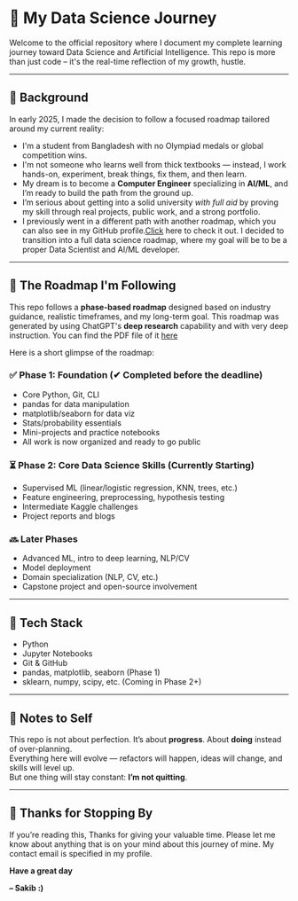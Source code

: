 # 🚀 My Data Science Journey

Welcome to the official repository where I document my complete learning journey toward Data Science and Artificial Intelligence. This repo is more than just code – it's the real-time reflection of my growth, hustle.

---

## 📜 Background

In early 2025, I made the decision to follow a focused roadmap tailored around my current reality:

- I'm a student from Bangladesh with no Olympiad medals or global competition wins.
- I'm not someone who learns well from thick textbooks — instead, I work hands-on, experiment, break things, fix them, and then learn.
- My dream is to become a **Computer Engineer** specializing in **AI/ML**, and I’m ready to build the path from the ground up.
- I’m serious about getting into a solid university *with full aid* by proving my skill through real projects, public work, and a strong portfolio.
- I previously went in a different path with another roadmap, which you can also see in my GitHub profile.[Click](https://github.com/ByteBard58/My-Python-Journey) here to check it out. I decided to transition into a full data science roadmap, where my goal will be to be a proper Data Scientist and AI/ML developer.

---

## 📌 The Roadmap I'm Following

This repo follows a **phase-based roadmap** designed based on industry guidance, realistic timeframes, and my long-term goal. This roadmap was generated by using ChatGPT's **deep research** capability and with very deep instruction. You can find the PDF file of it [here](https://github.com/ByteBard58/Data-Science-Rodamp/blob/main/ChatGPT%20Doc.pdf)

Here is a short glimpse of the roadmap:

### ✅ Phase 1: Foundation (✔ Completed before the deadline)
- Core Python, Git, CLI
- pandas for data manipulation
- matplotlib/seaborn for data viz
- Stats/probability essentials
- Mini-projects and practice notebooks
- All work is now organized and ready to go public

### ⏳ Phase 2: Core Data Science Skills (Currently Starting)
- Supervised ML (linear/logistic regression, KNN, trees, etc.)
- Feature engineering, preprocessing, hypothesis testing
- Intermediate Kaggle challenges
- Project reports and blogs

### 🔜 Later Phases
- Advanced ML, intro to deep learning, NLP/CV
- Model deployment
- Domain specialization (NLP, CV, etc.)
- Capstone project and open-source involvement

---
## 🔧 Tech Stack

- Python
- Jupyter Notebooks
- Git & GitHub
- pandas, matplotlib, seaborn (Phase 1)
- sklearn, numpy, scipy, etc. (Coming in Phase 2+)

---

## 🧠 Notes to Self

This repo is not about perfection. It’s about **progress**. About **doing** instead of over-planning.  
Everything here will evolve — refactors will happen, ideas will change, and skills will level up.  
But one thing will stay constant: **I’m not quitting**.

---
## 🫡 Thanks for Stopping By

If you’re reading this, Thanks for giving your valuable time. Please let me know about anything that is on your mind about this journey of mine. My contact email is specified in my profile.

**Have a great day**

**– Sakib :)**

